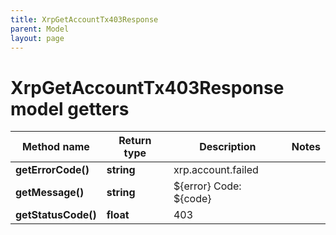 ```yaml
---
title: XrpGetAccountTx403Response
parent: Model
layout: page
---
```


# XrpGetAccountTx403Response model getters

Method name | Return type | Description | Notes
------------ | ------------- | ------------- | -------------
**getErrorCode()** | **string** | xrp.account.failed |
**getMessage()** | **string** | ${error} Code: ${code} |
**getStatusCode()** | **float** | 403 |

